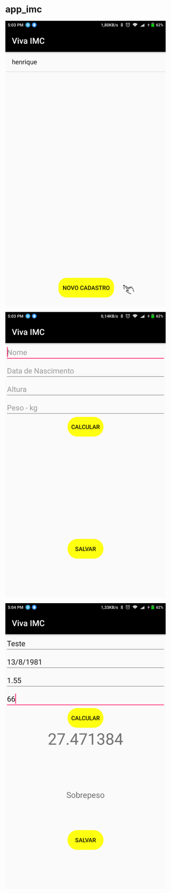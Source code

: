# app_imc


![Alt text](/img_show.png?raw=true "Optional Title")

![Alt text](/img_cad.png?raw=true "Optional Title")

![Alt text](/img_dados.png?raw=true "Optional Title")